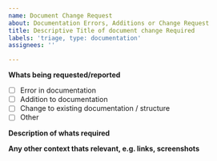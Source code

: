 ```yaml
---
name: Document Change Request
about: Documentation Errors, Additions or Change Request
title: Descriptive Title of document change Required
labels: 'triage, type: documentation'
assignees: ''

---
```


**Whats being requested/reported** 

- [ ] Error in documentation 
- [ ] Addition to documentation 
- [ ] Change to existing documentation / structure 
- [ ] Other 

**Description of whats required** 

**Any other context thats relevant, e.g. links, screenshots**
